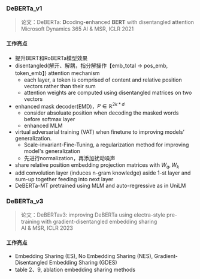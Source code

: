 ### DeBERTa_v1
> 论文：DeBERTa: **D**coding-**e**nhanced **BERT** with disentangled **a**ttention  
> Microsoft Dynamics 365 AI & MSR, ICLR 2021

#### 工作亮点
- 提升BERT和RoBERTa模型效果
- disentangled(解开、解耦，指分解操作【emb_total → pos_emb, token_emb】) attention mechanism
    - each layer, a token is comprised of content and relative position vectors rather than their sum
    - attention weights are computed using disentangled matrices on two vectors
- enhanced mask decoder(EMD)，$P\in\mathbb{R}^{2k*d}$
    - consider absoluate position when decoding the masked words before softmax layer
    - enhanced MLM
- virtual adversarial training (VAT) when finetune to improving models’ generalization.
    - Scale-invariant-Fine-Tuning, a regularization method for improving model's generalization
    - 先进行normalization，再添加扰动噪声
- share relative position embedding projection matrices with $W_q, W_k$
- add convolution layer (induces n-gram knowledge) aside 1-st layer and sum-up together feeding into next layer
- DeBERTa-MT pretrained using MLM and auto-regressive as in UniLM

### DeBERTa_v3
> 论文：DeBERTav3: improving DeBERTa using electra-style pre-training with gradient-disentangled embedding sharing  
> AI & MSR, ICLR 2023


#### 工作亮点
- Embedding Sharing (ES), No Embedding Sharing (NES), Gradient-Disentangled Embedding Sharing (GDES)
- table 2、9, ablation embedding sharing methods